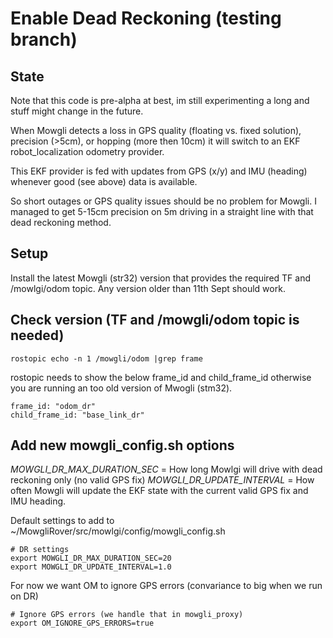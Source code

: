 # Enable Dead Reckoning (testing branch)

## State

Note that this code is pre-alpha at best, im still experimenting a long and stuff might change in the future.

When Mowgli detects a loss in GPS quality (floating vs. fixed solution), precision (>5cm), or hopping (more then 10cm) it will switch to an EKF robot_localization odometry provider.

This EKF provider is fed with updates from GPS (x/y) and IMU (heading) whenever good (see above) data is available.

So short outages or GPS quality issues should be no problem for Mowgli. I managed to get 5-15cm precision on 5m driving in a straight line with that dead reckoning method.

## Setup

Install the latest Mowgli (str32) version that provides the required TF and /mowlgi/odom topic.
Any version older than 11th Sept should work.

## Check version (TF and /mowgli/odom topic is needed)

```
rostopic echo -n 1 /mowgli/odom |grep frame
```

rostopic needs to show the below frame_id and child_frame_id otherwise you are running an too old version of Mwogli (stm32).

```
frame_id: "odom_dr"
child_frame_id: "base_link_dr"
```

## Add new mowgli_config.sh options

*MOWGLI_DR_MAX_DURATION_SEC* = How long Mowlgi will drive with dead reckoning only (no valid GPS fix)
*MOWGLI_DR_UPDATE_INTERVAL* = How often Mowgli will update the EKF state with the current valid GPS fix and IMU heading.

Default settings to add to ~/MowgliRover/src/mowlgi/config/mowgli_config.sh

```
# DR settings
export MOWGLI_DR_MAX_DURATION_SEC=20
export MOWGLI_DR_UPDATE_INTERVAL=1.0
```

For now we want OM to ignore GPS errors (convariance to big when we run on DR)

```
# Ignore GPS errors (we handle that in mowgli_proxy)
export OM_IGNORE_GPS_ERRORS=true
```


